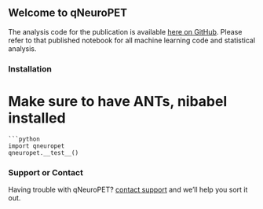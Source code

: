## Welcome to qNeuroPET

The analysis code for the publication is available [here on GitHub](http://nbviewer.jupyter.org/github/ieeg-portal/qneuroPET/blob/master/analysis/qPET%20Epilepsy%20-%20FINAL%20Tables%20and%20Figures.ipynb). Please refer to that published notebook for all machine learning code and statistical analysis. 


### Installation
# Make sure to have ANTs, nibabel installed
```
```python
import qneuropet
qneuropet.__test__()
```


### Support or Contact

Having trouble with qNeuroPET? [contact support](https://github.com/smartrama) and we’ll help you sort it out.
